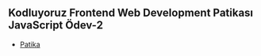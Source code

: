 ## Kodluyoruz Frontend Web Development Patikası JavaScript Ödev-2

* [Patika](https://academy.patika.dev/tr/dashboard)
